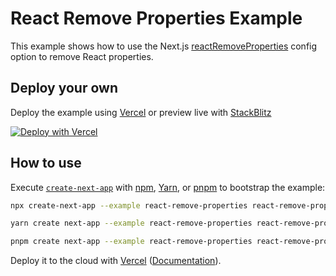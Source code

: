 # React Remove Properties Example

This example shows how to use the Next.js [reactRemoveProperties](https://nextjs.org/docs/advanced-features/compiler#remove-react-properties) config option to remove React properties.

## Deploy your own

Deploy the example using [Vercel](https://vercel.com?utm_source=github&utm_medium=readme&utm_campaign=next-example) or preview live with [StackBlitz](https://stackblitz.com/github/vercel/next.js/tree/canary/examples/react-remove-properties)

[![Deploy with Vercel](https://vercel.com/button)](https://vercel.com/new/git/external?repository-url=https://github.com/vercel/next.js/tree/canary/examples/react-remove-properties&project-name=react-remove-properties&repository-name=react-remove-properties)

## How to use

Execute [`create-next-app`](https://github.com/vercel/next.js/tree/canary/packages/create-next-app) with [npm](https://docs.npmjs.com/cli/init), [Yarn](https://yarnpkg.com/lang/en/docs/cli/create/), or [pnpm](https://pnpm.io) to bootstrap the example:

```bash
npx create-next-app --example react-remove-properties react-remove-properties-app
```

```bash
yarn create next-app --example react-remove-properties react-remove-properties-app
```

```bash
pnpm create next-app --example react-remove-properties react-remove-properties-app
```

Deploy it to the cloud with [Vercel](https://vercel.com/new?utm_source=github&utm_medium=readme&utm_campaign=next-example) ([Documentation](https://nextjs.org/docs/deployment)).
